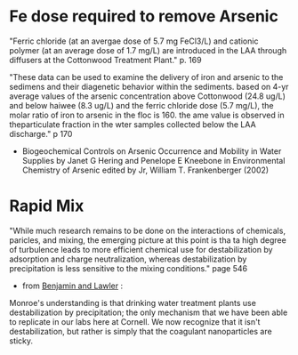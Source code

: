# Fe dose required to remove Arsenic

"Ferric chloride (at an avergae dose of 5.7 mg FeCl3/L) and cationic polymer (at an average dose of 1.7 mg/L) are introduced in the LAA through diffusers at the Cottonwood Treatment Plant." p. 169

"These data can be used to examine the delivery of iron and arsenic to the sedimens and their diagenetic behavior within the sediments. based on 4-yr average values of the arsenic concentration above Cottonwood (24.8 ug/L) and below haiwee (8.3 ug/L) and the ferric chloride dose (5.7 mg/L), the molar ratio of iron to arsenic in the floc is 160. the ame value is observed in theparticulate fraction in the wter samples collected below the LAA discharge." p 170

- Biogeochemical Controls on Arsenic Occurrence and Mobility in Water Supplies by Janet G Hering and Penelope E Kneebone in Environmental Chemistry of Arsenic edited by Jr, William T. Frankenberger (2002)


# Rapid Mix

"While much research remains to be done on the interactions of chemicals, paricles, and mixing, the emerging picture at this point is tha ta high degree of turbulence leads to more efficient chemical use for destabilization by adsorption and charge neutralization, whereas destabilization by precipitation is less sensitive to the mixing conditions." page 546

- from [Benjamin and Lawler](https://newcatalog.library.cornell.edu/catalog/8516026) :

Monroe's understanding is that drinking water treatment plants use destabilization by precipitation; the only mechanism that we have been able to replicate in our labs here at Cornell. We now recognize that it isn't destabilization, but rather is simply that the coagulant nanoparticles are sticky.
